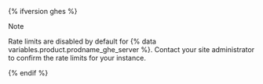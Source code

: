 {% ifversion ghes %}

> [!NOTE]
> Rate limits are disabled by default for {% data variables.product.prodname_ghe_server %}. Contact your site administrator to confirm the rate limits for your instance.

{% endif %}
